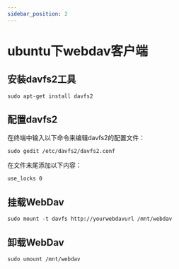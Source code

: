 ```yaml
---
sidebar_position: 2
---
```

# ubuntu下webdav客户端

## 安装davfs2工具

```
sudo apt-get install davfs2
```

## 配置davfs2

在终端中输入以下命令来编辑davfs2的配置文件：

```
sudo gedit /etc/davfs2/davfs2.conf
```

在文件末尾添加以下内容：

```
use_locks 0
```

## 挂载WebDav

```
sudo mount -t davfs http://yourwebdavurl /mnt/webdav
```

## 卸载WebDav

```
sudo umount /mnt/webdav
```
